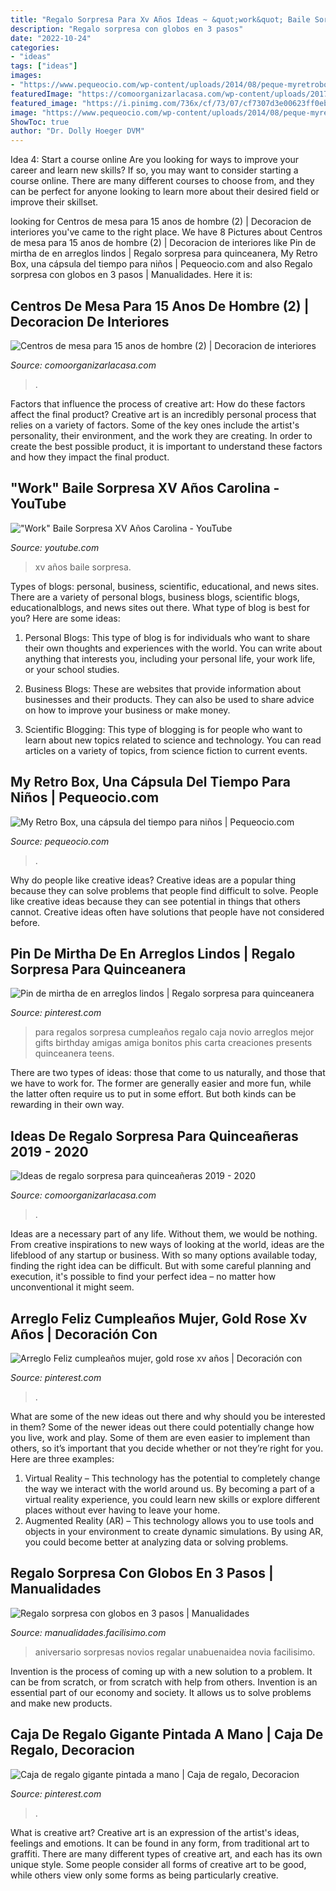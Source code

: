 ```yaml
---
title: "Regalo Sorpresa Para Xv Años Ideas ~ &quot;work&quot; Baile Sorpresa Xv Años Carolina"
description: "Regalo sorpresa con globos en 3 pasos"
date: "2022-10-24"
categories:
- "ideas"
tags: ["ideas"]
images:
- "https://www.pequeocio.com/wp-content/uploads/2014/08/peque-myretrobox.jpg"
featuredImage: "https://comoorganizarlacasa.com/wp-content/uploads/2017/10/detalles-para-quinceaneras-1.jpg"
featured_image: "https://i.pinimg.com/736x/cf/73/07/cf7307d3e00623ff0ebaf8285a620873.jpg"
image: "https://www.pequeocio.com/wp-content/uploads/2014/08/peque-myretrobox.jpg"
ShowToc: true
author: "Dr. Dolly Hoeger DVM"
---
```



Idea 4: Start a course online
Are you looking for ways to improve your career and learn new skills? If so, you may want to consider starting a course online. There are many different courses to choose from, and they can be perfect for anyone looking to learn more about their desired field or improve their skillset.

	

		
looking for Centros de mesa para 15 anos de hombre (2) | Decoracion de interiores you've came to the right place. We have 8 Pictures about Centros de mesa para 15 anos de hombre (2) | Decoracion de interiores like Pin de mirtha de en arreglos lindos | Regalo sorpresa para quinceanera, My Retro Box, una cápsula del tiempo para niños | Pequeocio.com and also Regalo sorpresa con globos en 3 pasos | Manualidades. Here it is:
		
    
## Centros De Mesa Para 15 Anos De Hombre (2) | Decoracion De Interiores

<img loading=lazy src="http://comoorganizarlacasa.com/wp-content/uploads/2015/06/Centros-de-mesa-para-15-anos-de-hombre-2.jpg" onerror="this.onerror=null;this.src='https://tse2.mm.bing.net/th?id=OIP.8pP5hkol31yDi0woOp-qYAHaLH&amp;pid=15.1';" alt="Centros de mesa para 15 anos de hombre (2) | Decoracion de interiores">

_Source: comoorganizarlacasa.com_

>. 

	

Factors that influence the process of creative art: How do these factors affect the final product?
Creative art is an incredibly personal process that relies on a variety of factors. Some of the key ones include the artist's personality, their environment, and the work they are creating. In order to create the best possible product, it is important to understand these factors and how they impact the final product.

    
## &quot;Work&quot; Baile Sorpresa XV Años Carolina - YouTube

<img loading=lazy src="https://i.ytimg.com/vi/oesy3murznM/maxresdefault.jpg" onerror="this.onerror=null;this.src='https://tse2.mm.bing.net/th?id=OIP.5Cf32WxWr6bf132yPuGQDgHaEK&amp;pid=15.1';" alt="&quot;Work&quot; Baile Sorpresa XV Años Carolina - YouTube">

_Source: youtube.com_

>xv años baile sorpresa. 

	

Types of blogs: personal, business, scientific, educational, and news sites.
There are a variety of personal blogs, business blogs, scientific blogs, educationalblogs, and news sites out there. What type of blog is best for you? Here are some ideas:
1. Personal Blogs: This type of blog is for individuals who want to share their own thoughts and experiences with the world. You can write about anything that interests you, including your personal life, your work life, or your school studies.

2. Business Blogs: These are websites that provide information about businesses and their products. They can also be used to share advice on how to improve your business or make money.

3. Scientific Blogging: This type of blogging is for people who want to learn about new topics related to science and technology. You can read articles on a variety of topics, from science fiction to current events.


    
## My Retro Box, Una Cápsula Del Tiempo Para Niños | Pequeocio.com

<img loading=lazy src="https://www.pequeocio.com/wp-content/uploads/2014/08/peque-myretrobox.jpg" onerror="this.onerror=null;this.src='https://tse4.mm.bing.net/th?id=OIP.n3cjUEU-ZnKNT7T_hU8iNgHaH0&amp;pid=15.1';" alt="My Retro Box, una cápsula del tiempo para niños | Pequeocio.com">

_Source: pequeocio.com_

>. 

	

Why do people like creative ideas?
Creative ideas are a popular thing because they can solve problems that people find difficult to solve. People like creative ideas because they can see potential in things that others cannot. Creative ideas often have solutions that people have not considered before.

    
## Pin De Mirtha De En Arreglos Lindos | Regalo Sorpresa Para Quinceanera

<img loading=lazy src="https://i.pinimg.com/736x/cf/73/07/cf7307d3e00623ff0ebaf8285a620873.jpg" onerror="this.onerror=null;this.src='https://tse1.mm.bing.net/th?id=OIP.VyiylN1mZ9RAU5b8pnpbewHaHa&amp;pid=15.1';" alt="Pin de mirtha de en arreglos lindos | Regalo sorpresa para quinceanera">

_Source: pinterest.com_

>para regalos sorpresa cumpleaños regalo caja novio arreglos mejor gifts birthday amigas amiga bonitos phis carta creaciones presents quinceanera teens. 

	

There are two types of ideas: those that come to us naturally, and those that we have to work for. The former are generally easier and more fun, while the latter often require us to put in some effort. But both kinds can be rewarding in their own way.

    
## Ideas De Regalo Sorpresa Para Quinceañeras 2019 - 2020

<img loading=lazy src="https://comoorganizarlacasa.com/wp-content/uploads/2017/10/detalles-para-quinceaneras-1.jpg" onerror="this.onerror=null;this.src='https://tse4.mm.bing.net/th?id=OIP.AZ7CUER9WNmPjINsKw8PdgHaJ4&amp;pid=15.1';" alt="Ideas de regalo sorpresa para quinceañeras 2019 - 2020">

_Source: comoorganizarlacasa.com_

>. 

	

Ideas are a necessary part of any life. Without them, we would be nothing. From creative inspirations to new ways of looking at the world, ideas are the lifeblood of any startup or business. With so many options available today, finding the right idea can be difficult. But with some careful planning and execution, it's possible to find your perfect idea – no matter how unconventional it might seem.

    
## Arreglo Feliz Cumpleaños Mujer, Gold Rose Xv Años | Decoración Con

<img loading=lazy src="https://i.pinimg.com/736x/4a/a3/ba/4aa3ba0b845d9dcefdbf25e658f38a15.jpg" onerror="this.onerror=null;this.src='https://tse2.mm.bing.net/th?id=OIP.KpWCnZeeg_6OOcbBwamrjgHaKB&amp;pid=15.1';" alt="Arreglo Feliz cumpleaños mujer, gold rose xv años | Decoración con">

_Source: pinterest.com_

>. 

	

What are some of the new ideas out there and why should you be interested in them?
Some of the newer ideas out there could potentially change how you live, work and play. Some of them are even easier to implement than others, so it’s important that you decide whether or not they’re right for you. Here are three examples: 
1) Virtual Reality – This technology has the potential to completely change the way we interact with the world around us. By becoming a part of a virtual reality experience, you could learn new skills or explore different places without ever having to leave your home. 
2) Augmented Reality (AR) – This technology allows you to use tools and objects in your environment to create dynamic simulations. By using AR, you could become better at analyzing data or solving problems.

    
## Regalo Sorpresa Con Globos En 3 Pasos | Manualidades

<img loading=lazy src="http://azu1.facilisimo.com/ima/i/2/a/d4/am_25280_6085473_690971.jpg" onerror="this.onerror=null;this.src='https://tse2.mm.bing.net/th?id=OIP.zajYRC9uvJh8-mt-Ax052QHaFj&amp;pid=15.1';" alt="Regalo sorpresa con globos en 3 pasos | Manualidades">

_Source: manualidades.facilisimo.com_

>aniversario sorpresas novios regalar unabuenaidea novia facilisimo. 

	

Invention is the process of coming up with a new solution to a problem. It can be from scratch, or from scratch with help from others. Invention is an essential part of our economy and society. It allows us to solve problems and make new products.

    
## Caja De Regalo Gigante Pintada A Mano | Caja De Regalo, Decoracion

<img loading=lazy src="https://i.pinimg.com/736x/12/d2/7a/12d27a8efd4397b7e33a2968e846e7e8.jpg" onerror="this.onerror=null;this.src='https://tse2.mm.bing.net/th?id=OIP.QANG1imxiFEZB7VcwakUhQHaLL&amp;pid=15.1';" alt="Caja de regalo gigante pintada a mano | Caja de regalo, Decoracion">

_Source: pinterest.com_

>. 

	

What is creative art?
Creative art is an expression of the artist's ideas, feelings and emotions. It can be found in any form, from traditional art to graffiti. There are many different types of creative art, and each has its own unique style. Some people consider all forms of creative art to be good, while others view only some forms as being particularly creative.


